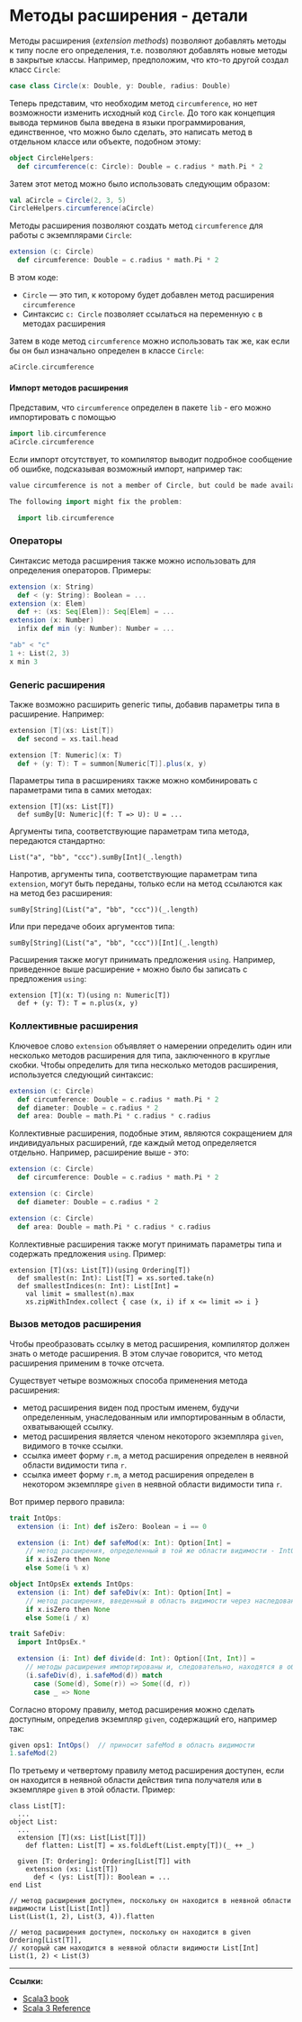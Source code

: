 # Методы расширения - детали

Методы расширения (_extension methods_) позволяют добавлять методы к типу после его определения, 
т.е. позволяют добавлять новые методы в закрытые классы. 
Например, предположим, что кто-то другой создал класс `Circle`:

```scala
case class Circle(x: Double, y: Double, radius: Double)
```

Теперь представим, что необходим метод `circumference`, но нет возможности изменить исходный код `Circle`. 
До того как концепция вывода терминов была введена в языки программирования, 
единственное, что можно было сделать, это написать метод в отдельном классе или объекте, подобном этому:

```scala
object CircleHelpers:
  def circumference(c: Circle): Double = c.radius * math.Pi * 2
```

Затем этот метод можно было использовать следующим образом:

```scala
val aCircle = Circle(2, 3, 5)
CircleHelpers.circumference(aCircle)
```

Методы расширения позволяют создать метод `circumference` для работы с экземплярами `Circle`:

```scala
extension (c: Circle)
  def circumference: Double = c.radius * math.Pi * 2
```

В этом коде:
- `Circle` — это тип, к которому будет добавлен метод расширения `circumference`
- Синтаксис `c: Circle` позволяет ссылаться на переменную `c` в методах расширения

Затем в коде метод `circumference` можно использовать так же, как если бы он был изначально определен в классе `Circle`:

```scala
aCircle.circumference
```

#### Импорт методов расширения

Представим, что `circumference` определен в пакете `lib` - его можно импортировать с помощью

```scala
import lib.circumference
aCircle.circumference
```

Если импорт отсутствует, то компилятор выводит подробное сообщение об ошибке, 
подсказывая возможный импорт, например так:

```scala
value circumference is not a member of Circle, but could be made available as an extension method.

The following import might fix the problem:

  import lib.circumference
```

### Операторы

Синтаксис метода расширения также можно использовать для определения операторов. Примеры:

```scala
extension (x: String)
  def < (y: String): Boolean = ...
extension (x: Elem)
  def +: (xs: Seq[Elem]): Seq[Elem] = ...
extension (x: Number)
  infix def min (y: Number): Number = ...

"ab" < "c"
1 +: List(2, 3)
x min 3
```

### Generic расширения

Также возможно расширить generic типы, добавив параметры типа в расширение. 
Например:

```scala
extension [T](xs: List[T])
  def second = xs.tail.head

extension [T: Numeric](x: T)
  def + (y: T): T = summon[Numeric[T]].plus(x, y)
```

Параметры типа в расширениях также можно комбинировать с параметрами типа в самих методах:

```
extension [T](xs: List[T])
  def sumBy[U: Numeric](f: T => U): U = ...
```

Аргументы типа, соответствующие параметрам типа метода, передаются стандартно:

```
List("a", "bb", "ccc").sumBy[Int](_.length)
```

Напротив, аргументы типа, соответствующие параметрам типа `extension`, могут быть переданы, 
только если на метод ссылаются как на метод без расширения:

```
sumBy[String](List("a", "bb", "ccc"))(_.length)
```

Или при передаче обоих аргументов типа:

```
sumBy[String](List("a", "bb", "ccc"))[Int](_.length)
```

Расширения также могут принимать предложения `using`. 
Например, приведенное выше расширение `+` можно было бы записать с предложения `using`:

```
extension [T](x: T)(using n: Numeric[T])
  def + (y: T): T = n.plus(x, y)
```

### Коллективные расширения

Ключевое слово `extension` объявляет о намерении определить один или несколько методов расширения для типа,
заключенного в круглые скобки.
Чтобы определить для типа несколько методов расширения, используется следующий синтаксис:

```scala
extension (c: Circle)
  def circumference: Double = c.radius * math.Pi * 2
  def diameter: Double = c.radius * 2
  def area: Double = math.Pi * c.radius * c.radius
```

Коллективные расширения, подобные этим, являются сокращением для индивидуальных расширений, 
где каждый метод определяется отдельно. 
Например, расширение выше - это:

```scala
extension (c: Circle)
  def circumference: Double = c.radius * math.Pi * 2

extension (c: Circle)
  def diameter: Double = c.radius * 2

extension (c: Circle)
  def area: Double = math.Pi * c.radius * c.radius
```

Коллективные расширения также могут принимать параметры типа и содержать предложения `using`. 
Пример:

```
extension [T](xs: List[T])(using Ordering[T])
  def smallest(n: Int): List[T] = xs.sorted.take(n)
  def smallestIndices(n: Int): List[Int] =
    val limit = smallest(n).max
    xs.zipWithIndex.collect { case (x, i) if x <= limit => i }
```

### Вызов методов расширения

Чтобы преобразовать ссылку в метод расширения, компилятор должен знать о методе расширения. 
В этом случае говорится, что метод расширения применим в точке отсчета. 

Существует четыре возможных способа применения метода расширения:
- метод расширения виден под простым именем, 
будучи определенным, унаследованным или импортированным в области, охватывающей ссылку.
- метод расширения является членом некоторого экземпляра `given`, видимого в точке ссылки.
- ссылка имеет форму `r.m`, а метод расширения определен в неявной области видимости типа `r`.
- ссылка имеет форму `r.m`, а метод расширения определен в некотором экземпляре `given` в неявной области видимости типа `r`.

Вот пример первого правила:

```scala
trait IntOps:
  extension (i: Int) def isZero: Boolean = i == 0

  extension (i: Int) def safeMod(x: Int): Option[Int] =
    // метод расширения, определенный в той же области видимости - IntOps
    if x.isZero then None
    else Some(i % x)

object IntOpsEx extends IntOps:
  extension (i: Int) def safeDiv(x: Int): Option[Int] =
    // метод расширения, введенный в область видимости через наследование от IntOps
    if x.isZero then None
    else Some(i / x)

trait SafeDiv:
  import IntOpsEx.*

  extension (i: Int) def divide(d: Int): Option[(Int, Int)] =
    // методы расширения импортированы и, следовательно, находятся в области видимости
    (i.safeDiv(d), i.safeMod(d)) match
      case (Some(d), Some(r)) => Some((d, r))
      case _ => None
```

Согласно второму правилу, метод расширения можно сделать доступным, 
определив экземпляр `given`, содержащий его, например так:

```scala
given ops1: IntOps()  // приносит safeMod в область видимости
1.safeMod(2)
```

По третьему и четвертому правилу метод расширения доступен, 
если он находится в неявной области действия типа получателя или в экземпляре `given` в этой области. 
Пример:

```
class List[T]:
  ...
object List:
  ...
  extension [T](xs: List[List[T]])
    def flatten: List[T] = xs.foldLeft(List.empty[T])(_ ++ _)

  given [T: Ordering]: Ordering[List[T]] with
    extension (xs: List[T])
      def < (ys: List[T]): Boolean = ...
end List

// метод расширения доступен, поскольку он находится в неявной области видимости List[List[Int]]
List(List(1, 2), List(3, 4)).flatten

// метод расширения доступен, поскольку он находится в given Ordering[List[T]], 
// который сам находится в неявной области видимости List[Int]
List(1, 2) < List(3)
```


---

**Ссылки:**

- [Scala3 book](https://docs.scala-lang.org/scala3/book/ca-extension-methods.html)
- [Scala 3 Reference](https://docs.scala-lang.org/scala3/reference/contextual/extension-methods.html)
